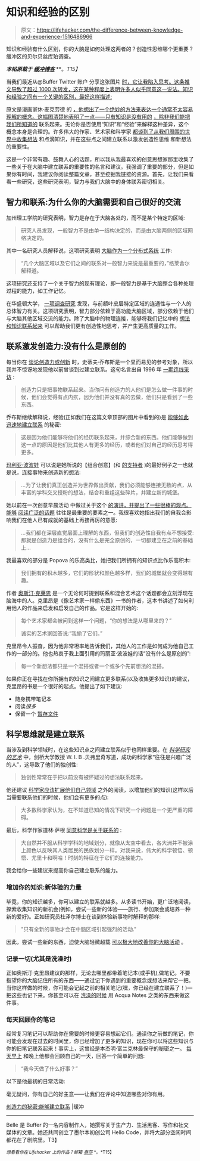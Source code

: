 # 知识和经验的区别

> 原文：<https://lifehacker.com/the-difference-between-knowledge-and-experience-1516486966>

知识和经验有什么区别，你的大脑是如何处理这两者的？创造性思维哪个更重要？缓冲区的贝尔贝丝库珀调查。



***本帖原载于*** [***缓冲博客***](http://blog.bufferapp.com/connections-in-the-brain-understanding-creativity-and-intelligenceconnections) ***。*T15】**

当我们最近从@Buffer Twitter 账户 分享这张图片 [时，它让我陷入思考。这条推文导致了超过 1000 次转发，这在某种程度上表明许多人似乎同意这一说法。知识和经验之间有一个关键的区别，最好这样描述:](https://twitter.com/buffer/status/423592231371833345/photo/1)

原文是漫画家休·麦克劳德 的 [，他想出了一个绝妙的方法来表达一个通常不太容易理解的概念。这幅图清楚地表明了一点——只有知识是没有用的](https://twitter.com/gapingvoid/statuses/423952995240648704) [，除非我们能把我们所知道的](http://blog.bufferapp.com/why-we-have-our-best-ideas-in-the-shower-the-science-of-creativity) 联系起来。无论你是否使用“知识”和“经验”来解释这种差异，这个概念本身是合理的。许多伟大的作家、艺术家和科学家 [都谈到了从我们周围的世界中收集想法](http://blog.bufferapp.com/the-daily-routines-of-famous-entrepreneurs-and-how-to-design-your-own-master-routine) 和点滴知识，并在这些点之间建立联系以激发创造性思维 和新想法的重要性。

这是一个非常有趣、鼓舞人心的话题，所以我从我最喜欢的创意思想家那里收集了一些关于在大脑中建立联系的重要性的名言和建议。我强调了重要的部分，但是如果你有时间，我建议你阅读整篇文章，甚至挖掘我链接的资源。首先，让我们来看看一些研究，这些研究表明，智力与我们大脑中的身体联系密切相关。

## 智力和联系:为什么你的大脑需要和自己很好的交流

加州理工学院的研究表明，智力是存在于大脑各处的，而不是某个特定的区域:

> 研究人员发现，一般智力不是由单一结构决定的，而是由大脑两侧的区域网络决定的。

其中一名研究人员解释说，这项研究表明 [大脑作为一个分布式系统](http://blog.bufferapp.com/why-we-have-our-best-ideas-in-the-shower-the-science-of-creativity) 工作:

> “几个大脑区域以及它们之间的联系对一般智力来说是最重要的，”格莱舍尔解释道。

这项研究还支持了一个关于智力的现有理论，即一般智力是基于大脑整合各种处理过程的能力，如工作记忆。

在华盛顿大学， [一项调查研究](https://news.wustl.edu/news/Pages/24068.aspx) 发现，与前额叶皮层特定区域的连通性与一个人的总体智力有关。这项研究表明，智力部分依赖于高功能大脑区域，部分依赖于他们与大脑其他区域交流的能力。除了大脑中的物理连接，能够将我们记忆中的 [想法和知识联系起来](http://blog.bufferapp.com/how-to-never-forget-the-name-of-someone-you-just-met-the-science-of-memorization) 可以帮助我们更有创造性地思考，并产生更高质量的工作。

## 联系激发创造力:没有什么是原创的

每当你在 [谈论创造力或创新](http://blog.bufferapp.com/why-we-have-our-best-ideas-in-the-shower-the-science-of-creativity) 时，史蒂夫·乔布斯是一个显而易见的参考对象，所以我并不惊讶地发现他以前曾谈到过建立联系。这句名言出自 1996 年 [一期连线采访](http://www.brainpickings.org/index.php/2011/10/20/i-steve-steve-jobs-in-his-own-words/) :

> 创造力只是把事物联系起来。当你问有创造力的人他们是怎么做一件事的时候，他们会觉得有点内疚，因为他们并没有真的去做，他们只是看到了一些东西。

乔布斯继续解释说，经验(正如我们在这篇文章顶部的图片中看到的)是 [能够如此迅速地建立联系](http://blog.bufferapp.com/5-ways-to-be-a-better-reader-and-improve-your-writing-in-the-process) 的秘密:

> 这是因为他们能够将他们的经历联系起来，并综合新的东西。他们能够做到这一点的原因是他们比其他人有更多的经历，或者他们对自己的经历思考得更多。

[玛利亚·波波娃](https://lifehacker.com/im-maria-popova-and-this-is-how-i-work-5942623) 可以说是她所说的【组合创意】(和 [的支持者](http://www.brainpickings.org/index.php/2011/08/01/networked-knowledge-combinatorial-creativity/) )的最好例子之一也就是说，连接事物来创造新的想法:

> …为了让我们真正创造并为世界做出贡献，我们必须能够连接无数的点，从丰富的学科交叉授粉的想法，结合和重组这些碎片，并建立新的城堡。

她以前在一次创意早晨活动 中做过关于这个 [的演讲，并提出了一些很棒的观点。能够](http://www.brainpickings.org/index.php/2011/08/01/networked-knowledge-combinatorial-creativity/) [阅读广泛的话题](http://blog.bufferapp.com/5-ways-to-be-a-better-reader-and-improve-your-writing-in-the-process) 往往是最重要的要素之一。我很喜欢她指出我们的自我会影响我们在他人已有成就的基础上再接再厉的意愿:

> …我们都在深层直觉层面上理解的东西，但我们的创造性自我有点不想接受:那就是创造力是组合的，没有什么是完全原创的，一切都建立在之前的基础上…

我最喜欢的部分是 Popova 的乐高类比，她把我们所拥有的知识点比作乐高积木:

> 我们拥有的积木越多，它们的形状和颜色越多样，我们的城堡就会变得越有趣。

作者 [奥斯汀·克莱恩](https://lifehacker.com/steal-like-an-artist-and-relax-original-is-relative-5790337) 是一个无论何时提到联系和混合艺术这个话题都会立刻浮现在脑海中的人。克里昂是《像艺术家一样偷东西》一书的作者，这本书讲述了如何利用他人的作品来启发和启发自己的作品。它是这样开始的:

> 每个艺术家都会被问到这样一个问题，“你的想法是从哪里来的？”
> 
> 诚实的艺术家回答说:“我偷了它们。”

克里昂令人振奋，因为他非常坦率地告诉我们，其他人的工作是如何成为他自己工作的一部分的。他也热衷于我上面引用的玛丽亚·波波娃的话“没有什么是原创的”:

> 每一个新想法都只是一个混搭或者一个或多个先前想法的混搭。

如果你正在寻找在你所拥有的知识之间建立更多联系(以及收集更多知识)的建议，克里昂的书是一个很好的起点。他提出了如下建议:

*   随身携带笔记本
*   阅读*很多*
*   保留一个 [暂存文件](https://medium.com/the-writers-room/8d6e7df7ae58)

## 科学思维就是建立联系

当涉及到科学领域时，在这些知识点之间建立联系似乎也同样重要。在 [*科学研究的艺术*](http://www.brainpickings.org/index.php/2012/05/25/the-art-of-scientific-investigation-1/) 中，剑桥大学教授 W. I. B .贝弗里奇写道，成功的科学家“往往是兴趣广泛的人”，这导致了他们的独创性:

> 独创性常常在于把以前没有被怀疑过的想法联系起来。

他还建议 [科学家应该扩展他们自己领域](http://blog.bufferapp.com/5-ways-to-be-a-better-reader-and-improve-your-writing-in-the-process) 之外的阅读，以增加他们的知识(这样以后当需要联系他们的时候，他们会有更多的点):

> 大多数科学家认为，在不知道已知的情况下研究一个问题是一个更严重的障碍。

最后，科学作家道林·萨根 [同意科学是关于联系的](http://www.brainpickings.org/index.php/2013/04/30/dorion-sagan-cosmic-apprentice/) :

> 大自然并不服从科学学科的地域划分，就像从太空中看去，各大洲并不被涂上颜色以反映其人类居民的民族划分一样。对我来说，伟大的科学顿悟、顿悟、尤里卡和啊哈！时刻的特征在于它们的连接能力。

我会给你一些建议来提高你自己建立联系的能力。

### 增加你的知识:新体验的力量

毕竟，你的知识越多，你可以建立的联系就越多。从多读书开始，更广泛地阅读，探索收集知识的新机会(例如，尝试一些新的体验——旅行、参加聚会或培养一种新的爱好)。正如研究员杜泽尔博士在谈到体验新事物时解释的那样:

> "只有全新的事物才会在中脑区域引起强烈的活动."

因此，尝试一些新的东西，迫使大脑轻微超载 [可以极大地改善你的大脑活动](http://blog.bufferapp.com/novelty-and-the-brain-how-to-learn-more-and-improve-your-memory) 。

### 记录一切(尤其是洗澡时)

正如奥斯汀·克里昂建议的那样，无论去哪里都带着笔记本(或手机),做笔记。不要指望你的大脑记住所有的东西——通过记下你遇到的重要概念或想法来帮它一把。当你这样做的时候，你可能会记起之前的相关笔记(嘿，你已经在建立联系了！)—把这些也记下来。你甚至可以在 [洗澡的时候](https://lifehacker.com/science-explains-why-our-best-ideas-come-in-the-shower-5987858) 用 Acqua Notes 之类的东西来做这件事。

### 每天回顾你的笔记

经常复习笔记可以帮助你在需要的时候更容易想起它们。通读你之前做的笔记，你可能会发现在过去的时间里，你已经增加了更多的知识，现在你可以将这些知识与你的旧笔记联系起来！事实上，这曾经是本杰明·富兰克林最保守的秘密之一。 [每天早上](https://lifehacker.com/benjamin-franklins-best-productivity-tricks-637033563) 和晚上他都会回顾自己的一天，回答一个简单的问题:

> “我今天做了什么好事？”

以下是他最初的日常活动:

毫无疑问，你有自己的好主意——让我们在评论中知道哪些对你有用。

[创造力的秘密:能够建立联系](http://blog.bufferapp.com/connections-in-the-brain-understanding-creativity-and-intelligenceconnections) |缓冲

* * *

Belle 是 Buffer 的一名内容制作人，她撰写关于生产力、生活黑客、写作和社交媒体的文章。她还共同创立了墨尔本初创公司 Hello Code，并将大部分空闲时间都花在了剧院里。T3】

<small>*想看看你在 Lifehacker 上的作品？邮箱*</small> [<small>*泰莎*</small>](https://mail.google.com/mail/?view=cm&fs=1&tf=1&to=tessa@lifehacker.com) <small>*。*T15】</small>